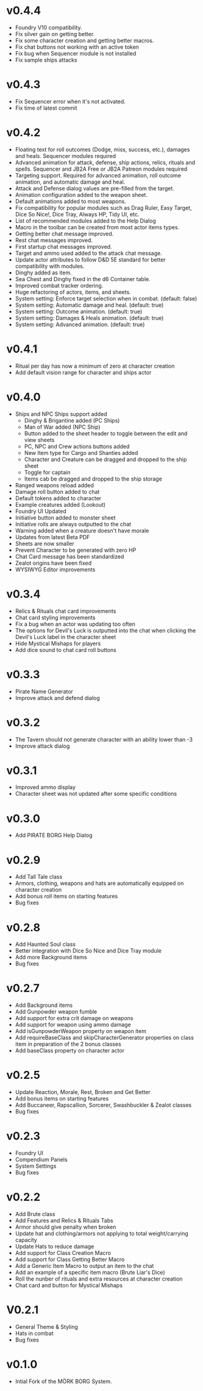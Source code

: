 # v0.4.4

- Foundry V10 compatibility.
- Fix silver gain on getting better.
- Fix some character creation and getting better macros.
- Fix chat buttons not working with an active token
- Fix bug when Sequencer module is not installed
- Fix sample ships attacks

# v0.4.3

- Fix Sequencer error when it's not activated.
- Fix time of latest commit

# v0.4.2

- Floating text for roll outcomes (Dodge, miss, success, etc.), damages and heals. Sequencer modules required
- Advanced animation for attack, defense, ship actions, relics, rituals and spells. Sequencer and JB2A Free or JB2A Patreon modules required
- Targeting support. Required for advanced animation, roll outcome animation, and automatic damage and heal.
- Attack and Defense dialog values are pre-filled from the target.
- Animation configuration added to the weapon sheet.
- Default animations added to most weapons.
- Fix compatibility for popular modules such as Drag Ruler, Easy Target, Dice So Nice!, Dice Tray, Always HP, Tidy UI, etc.
- List of recommended modules added to the Help Dialog
- Macro in the toolbar can be created from most actor items types.
- Getting better chat message improved.
- Rest chat messages improved.
- First startup chat messages improved.
- Target and ammo used added to the attack chat message.
- Update actor attributes to follow D&D 5E standard for better compatibility with modules.
- Dinghy added as item.
- Sea Chest and Dinghy fixed in the d6 Container table.
- Improved combat tracker ordering.
- Huge refactoring of actors, items, and sheets.
- System setting: Enforce target selection when in combat. (default: false)
- System setting: Automatic damage and heal. (default: true)
- System setting: Outcome animation. (default: true)
- System setting: Damages & Heals animation. (default: true)
- System setting: Advanced animation. (default: true)

# v0.4.1

- Ritual per day has now a minimum of zero at character creation
- Add default vision range for character and ships actor

# v0.4.0

- Ships and NPC Ships support added
  - Dinghy & Brigantine added (PC Ships)
  - Man of War added (NPC Ship)
  - Button added to the sheet header to toggle between the edit and view sheets
  - PC, NPC and Crew actions buttons added
  - New Item type for Cargo and Shanties added
  - Character and Creature can be dragged and dropped to the ship sheet
  - Toggle for captain
  - Items cab be dragged and dropped to the ship storage
- Ranged weapons reload added
- Damage roll button added to chat
- Default tokens added to character
- Example creatures added (Lookout)
- Foundry UI Updated
- Initiative button added to monster sheet
- Initiative rolls are always outputted to the chat
- Warning added when a creature doesn't have morale
- Updates from latest Beta PDF
- Sheets are now smaller
- Prevent Character to be generated with zero HP
- Chat Card message has been standardized
- Zealot origins have been fixed
- WYSIWYG Editor improvements

# v0.3.4

- Relics & Rituals chat card improvements
- Chat card styling improvements
- Fix a bug when an actor was updating too often
- The options for Devil's Luck is outputted into the chat when clicking the Devil's Luck label in the character sheet
- Hide Mystical Mishaps for players
- Add dice sound to chat card roll buttons

# v0.3.3

- Pirate Name Generator
- Improve attack and defend dialog

# v0.3.2

- The Tavern should not generate character with an ability lower than -3
- Improve attack dialog

# v0.3.1

- Improved ammo display
- Character sheet was not updated after some specific conditions

# v0.3.0

- Add PIRATE BORG Help Dialog

# v0.2.9

- Add Tall Tale class
- Armors, clothing, weapons and hats are automatically equipped on character creation
- Add bonus roll items on starting features
- Bug fixes

# v0.2.8

- Add Haunted Soul class
- Better integration with Dice So Nice and Dice Tray module
- Add more Background items
- Bug fixes

# v0.2.7

- Add Background items
- Add Gunpowder weapon fumble
- Add support for extra crit damage on weapons
- Add support for weapon using ammo damage
- Add isGunpowderWeapon property on weapon item
- Add requireBaseClass and skipCharacterGenerator properties on class item in preparation of the 2 bonus classes
- Add baseClass property on character actor

# v0.2.5

- Update Reaction, Morale, Rest, Broken and Get Better
- Add bonus items on starting features
- Add Buccaneer, Rapscallion, Sorcerer, Swashbuckler & Zealot classes
- Bug fixes

# v0.2.3

- Foundry UI
- Compendium Panels
- System Settings
- Bug fixes

# v0.2.2

- Add Brute class
- Add Features and Relics & Rituals Tabs
- Armor should give penalty when broken
- Update hat and clothing/armors not applying to total weight/carrying capacity
- Update Hats to reduce damage
- Add support for Class Creation Macro
- Add support for Class Getting Better Macro
- Add a Generic Item Macro to output an item to the chat
- Add an example of a specific item macro (Brute Liar's Dice)
- Roll the nunber of rituals and extra resources at character creation
- Chat card and button for Mystical Mishaps

# V0.2.1

- General Theme & Styling
- Hats in combat
- Bug fixes

# v0.1.0

- Intial Fork of the MÖRK BORG System.
